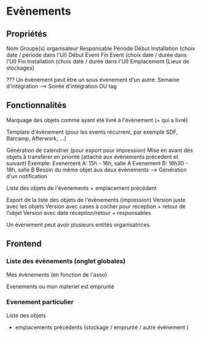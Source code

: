 # Evènements

## Propriétés
  Nom
  Groupe(s) organisateur
  Responsable
  Période
    Début Installation (choix date / période dans l'UI)
    Début Event
    Fin Event (choix date / durée dans l'UI)
    Fin Installation (choix date / durée dans l'UI)
  Emplacement
  [Lieux de stockages]

??? Un évènement peut être un sous évenement d'un autre: Semaine d'intégration --> Soirée d'intégration
OU tag

## Fonctionnalités

Marquage des objets comme ayant été livré à l'évènement (+ qui a livré)

Template d'évènement (pour les events récurrent, par exemple SDF, Barcamp, Afterwork, ...)

Génération de calendrier (pour export pour impression)
Mise en avant des objets à transférer en priorité (attaché aux évènements précedent et suivant)
  Exemple:
    Evenement A: 15h - 16h, salle A
    Evenement B: 16h30 - 18h, salle B
    Besoin du même objet aux deux évènements --> Génération d'un notification

Liste des objets de l'évènements + emplacement précédent

Export de la liste des objets de l'évènements (impression)
  Version juste avec les objets
  Version avec cases à cocher pour réception + retour de l'objet
  Version avec date réception/retour + responsables

Un évènement peut avoir plusieurs entités organisatrices

## Frontend

### Liste des évènements (onglet globales)

Mes évènements (en fonction de l'asso)

Evenements ou mon materiel est emprunté

### Evenement particulier

Liste des objets
  + emplacements précédents (stockage / emprunté / autre évènement )
